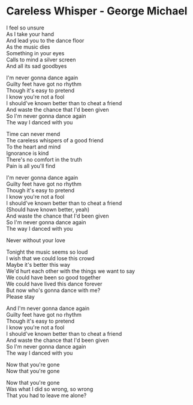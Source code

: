 # Careless Whisper - George Michael

I feel so unsure\
As I take your hand\
And lead you to the dance floor\
As the music dies\
Something in your eyes\
Calls to mind a silver screen\
And all its sad goodbyes

I'm never gonna dance again\
Guilty feet have got no rhythm\
Though it's easy to pretend\
I know you're not a fool\
I should've known better than to cheat a friend\
And waste the chance that I'd been given\
So I'm never gonna dance again\
The way I danced with you

Time can never mend\
The careless whispers of a good friend\
To the heart and mind\
Ignorance is kind\
There's no comfort in the truth\
Pain is all you'll find

I'm never gonna dance again\
Guilty feet have got no rhythm\
Though it's easy to pretend\
I know you're not a fool\
I should've known better than to cheat a friend\
(Should have known better, yeah)\
And waste the chance that I'd been given\
So I'm never gonna dance again\
The way I danced with you

Never without your love

Tonight the music seems so loud\
I wish that we could lose this crowd\
Maybe it's better this way\
We'd hurt each other with the things we want to say\
We could have been so good together\
We could have lived this dance forever\
But now who's gonna dance with me?\
Please stay

And I'm never gonna dance again\
Guilty feet have got no rhythm\
Though it's easy to pretend\
I know you're not a fool\
I should've known better than to cheat a friend\
And waste the chance that I'd been given\
So I'm never gonna dance again\
The way I danced with you

Now that you're gone\
Now that you're gone

Now that you're gone\
Was what I did so wrong, so wrong\
That you had to leave me alone?